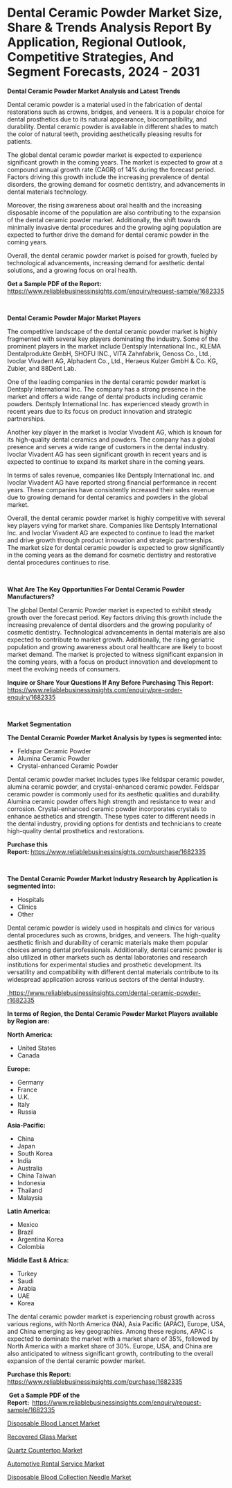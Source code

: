 <p><h1>Dental Ceramic Powder Market Size, Share & Trends Analysis Report By Application, Regional Outlook, Competitive Strategies, And Segment Forecasts, 2024 - 2031</h1></p><p><strong>Dental Ceramic Powder Market Analysis and Latest Trends</strong></p>
<p><p>Dental ceramic powder is a material used in the fabrication of dental restorations such as crowns, bridges, and veneers. It is a popular choice for dental prosthetics due to its natural appearance, biocompatibility, and durability. Dental ceramic powder is available in different shades to match the color of natural teeth, providing aesthetically pleasing results for patients.</p><p>The global dental ceramic powder market is expected to experience significant growth in the coming years. The market is expected to grow at a compound annual growth rate (CAGR) of 14% during the forecast period. Factors driving this growth include the increasing prevalence of dental disorders, the growing demand for cosmetic dentistry, and advancements in dental materials technology.</p><p>Moreover, the rising awareness about oral health and the increasing disposable income of the population are also contributing to the expansion of the dental ceramic powder market. Additionally, the shift towards minimally invasive dental procedures and the growing aging population are expected to further drive the demand for dental ceramic powder in the coming years.</p><p>Overall, the dental ceramic powder market is poised for growth, fueled by technological advancements, increasing demand for aesthetic dental solutions, and a growing focus on oral health.</p></p>
<p><strong>Get a Sample PDF of the Report:&nbsp;</strong> <a href="https://www.reliablebusinessinsights.com/enquiry/request-sample/1682335">https://www.reliablebusinessinsights.com/enquiry/request-sample/1682335</a></p>
<p>&nbsp;</p>
<p><strong>Dental Ceramic Powder Major Market Players</strong></p>
<p><p>The competitive landscape of the dental ceramic powder market is highly fragmented with several key players dominating the industry. Some of the prominent players in the market include Dentsply International Inc., KLEMA Dentalprodukte GmbH, SHOFU INC., VITA Zahnfabrik, Genoss Co., Ltd., Ivoclar Vivadent AG, Alphadent Co., Ltd., Heraeus Kulzer GmbH & Co. KG, Zubler, and 88Dent Lab.</p><p>One of the leading companies in the dental ceramic powder market is Dentsply International Inc. The company has a strong presence in the market and offers a wide range of dental products including ceramic powders. Dentsply International Inc. has experienced steady growth in recent years due to its focus on product innovation and strategic partnerships.</p><p>Another key player in the market is Ivoclar Vivadent AG, which is known for its high-quality dental ceramics and powders. The company has a global presence and serves a wide range of customers in the dental industry. Ivoclar Vivadent AG has seen significant growth in recent years and is expected to continue to expand its market share in the coming years.</p><p>In terms of sales revenue, companies like Dentsply International Inc. and Ivoclar Vivadent AG have reported strong financial performance in recent years. These companies have consistently increased their sales revenue due to growing demand for dental ceramics and powders in the global market.</p><p>Overall, the dental ceramic powder market is highly competitive with several key players vying for market share. Companies like Dentsply International Inc. and Ivoclar Vivadent AG are expected to continue to lead the market and drive growth through product innovation and strategic partnerships. The market size for dental ceramic powder is expected to grow significantly in the coming years as the demand for cosmetic dentistry and restorative dental procedures continues to rise.</p></p>
<p>&nbsp;</p>
<p><strong>What Are The Key Opportunities For Dental Ceramic Powder Manufacturers?</strong></p>
<p><p>The global Dental Ceramic Powder market is expected to exhibit steady growth over the forecast period. Key factors driving this growth include the increasing prevalence of dental disorders and the growing popularity of cosmetic dentistry. Technological advancements in dental materials are also expected to contribute to market growth. Additionally, the rising geriatric population and growing awareness about oral healthcare are likely to boost market demand. The market is projected to witness significant expansion in the coming years, with a focus on product innovation and development to meet the evolving needs of consumers.</p></p>
<p><strong>Inquire or Share Your Questions If Any Before Purchasing This Report:</strong> <a href="https://www.reliablebusinessinsights.com/enquiry/pre-order-enquiry/1682335">https://www.reliablebusinessinsights.com/enquiry/pre-order-enquiry/1682335</a></p>
<p>&nbsp;</p>
<p><strong>Market Segmentation</strong></p>
<p><strong>The Dental Ceramic Powder Market Analysis by types is segmented into:</strong></p>
<p><ul><li>Feldspar Ceramic Powder</li><li>Alumina Ceramic Powder</li><li>Crystal-enhanced Ceramic Powder</li></ul></p>
<p><p>Dental ceramic powder market includes types like feldspar ceramic powder, alumina ceramic powder, and crystal-enhanced ceramic powder. Feldspar ceramic powder is commonly used for its aesthetic qualities and durability. Alumina ceramic powder offers high strength and resistance to wear and corrosion. Crystal-enhanced ceramic powder incorporates crystals to enhance aesthetics and strength. These types cater to different needs in the dental industry, providing options for dentists and technicians to create high-quality dental prosthetics and restorations.</p></p>
<p><strong>Purchase this Report:&nbsp;</strong><a href="https://www.reliablebusinessinsights.com/purchase/1682335">https://www.reliablebusinessinsights.com/purchase/1682335</a></p>
<p>&nbsp;</p>
<p><strong>The Dental Ceramic Powder Market Industry Research by Application is segmented into:</strong></p>
<p><ul><li>Hospitals</li><li>Clinics</li><li>Other</li></ul></p>
<p><p>Dental ceramic powder is widely used in hospitals and clinics for various dental procedures such as crowns, bridges, and veneers. The high-quality aesthetic finish and durability of ceramic materials make them popular choices among dental professionals. Additionally, dental ceramic powder is also utilized in other markets such as dental laboratories and research institutions for experimental studies and prosthetic development. Its versatility and compatibility with different dental materials contribute to its widespread application across various sectors of the dental industry.</p></p>
<p><a href="https://www.reliablebusinessinsights.com/dental-ceramic-powder-r1682335">&nbsp;https://www.reliablebusinessinsights.com/dental-ceramic-powder-r1682335</a></p>
<p><strong>In terms of Region, the Dental Ceramic Powder Market Players available by Region are:</strong></p>
<p>
    <p> <strong> North America: </strong>
        <ul>
            <li>United States</li>
            <li>Canada</li>
        </ul>
        </p> 
    <p> <strong> Europe: </strong>
        <ul>
            <li>Germany</li>
            <li>France</li>
            <li>U.K.</li>
            <li>Italy</li>
            <li>Russia</li>
        </ul>
        </p> 
    <p> <strong> Asia-Pacific: </strong>
        <ul>
            <li>China</li>
            <li>Japan</li>
            <li>South Korea</li>
            <li>India</li>
            <li>Australia</li>
            <li>China Taiwan</li>
            <li>Indonesia</li>
            <li>Thailand</li>
            <li>Malaysia</li>
        </ul>
        </p> 
    <p> <strong> Latin America: </strong>
        <ul>
            <li>Mexico</li>
            <li>Brazil</li>
            <li>Argentina Korea</li>
            <li>Colombia</li>
        </ul>
        </p> 
    <p> <strong> Middle East & Africa: </strong>
        <ul>
            <li>Turkey</li>
            <li>Saudi</li>
            <li>Arabia</li>
            <li>UAE</li>
            <li>Korea</li>
        </ul>
    </p>
    </p>
<p><p>The dental ceramic powder market is experiencing robust growth across various regions, with North America (NA), Asia Pacific (APAC), Europe, USA, and China emerging as key geographies. Among these regions, APAC is expected to dominate the market with a market share of 35%, followed by North America with a market share of 30%. Europe, USA, and China are also anticipated to witness significant growth, contributing to the overall expansion of the dental ceramic powder market.</p></p>
<p><strong>Purchase this Report: </strong><a href="https://www.reliablebusinessinsights.com/purchase/1682335">https://www.reliablebusinessinsights.com/purchase/1682335</a></p>
<p>&nbsp;<strong>Get a Sample PDF of the Report:&nbsp;&nbsp;</strong><a href="https://www.reliablebusinessinsights.com/enquiry/request-sample/1682335">https://www.reliablebusinessinsights.com/enquiry/request-sample/1682335</a></p>
<p><strong></strong></p>
<p><p><a href="https://github.com/LarryPearsongXXfvf/Market-Research-Report-List-1/blob/main/disposable-blood-lancet-market.md">Disposable Blood Lancet Market</a></p><p><a href="https://www.linkedin.com/pulse/recovered-glass-market-research-report-forecast-growth-prospects-k201e?trackingId=hmgoYBirSkqekQrwGmn9RQ%3D%3D">Recovered Glass Market</a></p><p><a href="https://www.linkedin.com/pulse/quartz-countertop-market-growth-outlook-from-2024-2031-3cuhc?trackingId=uPhweQqBTnqxzjm2Vd8WuQ%3D%3D">Quartz Countertop Market</a></p><p><a href="https://issuu.com/reportprime-2/docs/automotive-rental-service-market-size-2030.pptx">Automotive Rental Service Market</a></p><p><a href="https://github.com/brendafegmorris532/Market-Research-Report-List-2/blob/main/disposable-blood-collection-needle-market.md">Disposable Blood Collection Needle Market</a></p></p>